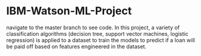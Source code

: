 # IBM-Watson-ML-Project
navigate to the master branch to see code. In this project, a variety of classification algorithms (decision tree, support vector machines, logistic regression) is applied to a dataset to train the models to predict if a loan will be paid off based on features engineered in the dataset. 
